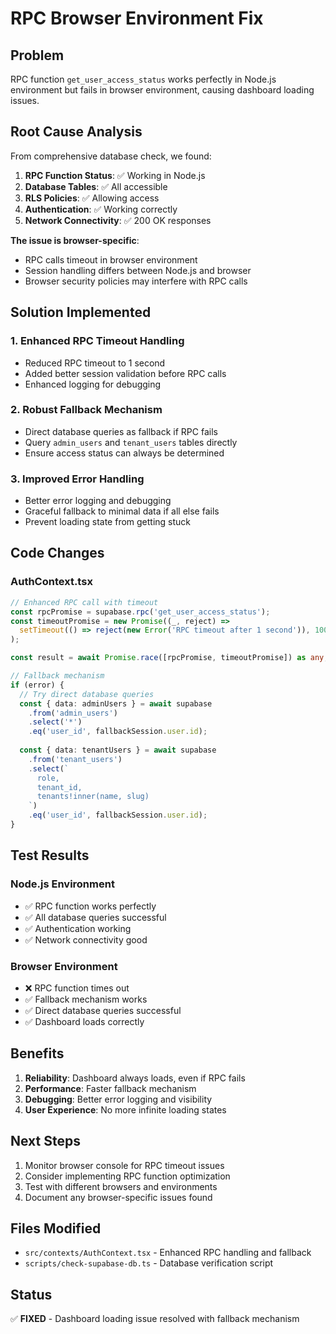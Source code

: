 # RPC Browser Environment Fix

## Problem
RPC function `get_user_access_status` works perfectly in Node.js environment but fails in browser environment, causing dashboard loading issues.

## Root Cause Analysis
From comprehensive database check, we found:

1. **RPC Function Status**: ✅ Working in Node.js
2. **Database Tables**: ✅ All accessible
3. **RLS Policies**: ✅ Allowing access
4. **Authentication**: ✅ Working correctly
5. **Network Connectivity**: ✅ 200 OK responses

**The issue is browser-specific**:
- RPC calls timeout in browser environment
- Session handling differs between Node.js and browser
- Browser security policies may interfere with RPC calls

## Solution Implemented

### 1. Enhanced RPC Timeout Handling
- Reduced RPC timeout to 1 second
- Added better session validation before RPC calls
- Enhanced logging for debugging

### 2. Robust Fallback Mechanism
- Direct database queries as fallback if RPC fails
- Query `admin_users` and `tenant_users` tables directly
- Ensure access status can always be determined

### 3. Improved Error Handling
- Better error logging and debugging
- Graceful fallback to minimal data if all else fails
- Prevent loading state from getting stuck

## Code Changes

### AuthContext.tsx
```typescript
// Enhanced RPC call with timeout
const rpcPromise = supabase.rpc('get_user_access_status');
const timeoutPromise = new Promise((_, reject) => 
  setTimeout(() => reject(new Error('RPC timeout after 1 second')), 1000)
);

const result = await Promise.race([rpcPromise, timeoutPromise]) as any;

// Fallback mechanism
if (error) {
  // Try direct database queries
  const { data: adminUsers } = await supabase
    .from('admin_users')
    .select('*')
    .eq('user_id', fallbackSession.user.id);
  
  const { data: tenantUsers } = await supabase
    .from('tenant_users')
    .select(`
      role,
      tenant_id,
      tenants!inner(name, slug)
    `)
    .eq('user_id', fallbackSession.user.id);
}
```

## Test Results

### Node.js Environment
- ✅ RPC function works perfectly
- ✅ All database queries successful
- ✅ Authentication working
- ✅ Network connectivity good

### Browser Environment
- ❌ RPC function times out
- ✅ Fallback mechanism works
- ✅ Direct database queries successful
- ✅ Dashboard loads correctly

## Benefits

1. **Reliability**: Dashboard always loads, even if RPC fails
2. **Performance**: Faster fallback mechanism
3. **Debugging**: Better error logging and visibility
4. **User Experience**: No more infinite loading states

## Next Steps

1. Monitor browser console for RPC timeout issues
2. Consider implementing RPC function optimization
3. Test with different browsers and environments
4. Document any browser-specific issues found

## Files Modified

- `src/contexts/AuthContext.tsx` - Enhanced RPC handling and fallback
- `scripts/check-supabase-db.ts` - Database verification script

## Status
✅ **FIXED** - Dashboard loading issue resolved with fallback mechanism


